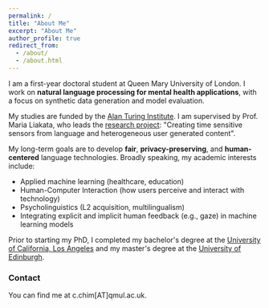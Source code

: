 ```yaml
---
permalink: /
title: "About Me"
excerpt: "About Me"
author_profile: true
redirect_from: 
  - /about/
  - /about.html
---
```


I am a first-year doctoral student at Queen Mary University of London. I work on **natural language processing for mental health applications**, with a focus on synthetic data generation and model evaluation.

My studies are funded by the [Alan Turing Institute](https://www.turing.ac.uk/). I am supervised by Prof. Maria Liakata, who leads the [research project](https://www.turing.ac.uk/people/researchers/ai-fellows): "Creating time sensitive sensors from language and heterogeneous user generated content". 

My long-term goals are to develop **fair**, **privacy-preserving**, and **human-centered** language technologies. Broadly speaking, my academic interests include:
* Applied machine learning (healthcare, education)
* Human-Computer Interaction (how users perceive and interact with technology)
* Psycholinguistics (L2 acquisition, multilingualism)
* Integrating explicit and implicit human feedback (e.g., gaze) in machine learning models

Prior to starting my PhD, I completed my bachelor's degree at the [University of California, Los Angeles](https://www.ucla.edu/) and my master's degree at the [University of Edinburgh](https://www.ed.ac.uk/).

### Contact
You can find me at &#x63;&#x2E;&#x63;&#x68;&#x69;&#x6D;[AT]&#x71;&#x6d;&#x75;&#x6c;&#x2e;&#x61;&#x63;&#x2e;&#x75;&#x6b;.